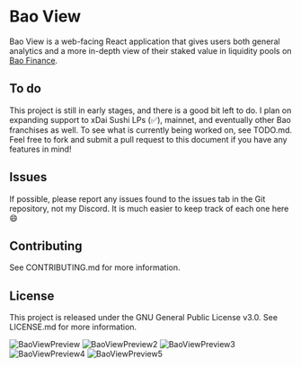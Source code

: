 # Bao View

Bao View is a web-facing React application that gives users both general analytics and a more in-depth view of their staked value in liquidity pools on [Bao Finance](https://bao.finance).

## To do
This project is still in early stages, and there is a good bit left to do. I plan on expanding support to xDai Sushi LPs (:white_check_mark:), mainnet, and eventually other Bao franchises as well. To see what is currently being worked on, see TODO.md. Feel free to fork and submit a pull request to this document if you have any features in mind!

## Issues
If possible, please report any issues found to the issues tab in the Git repository, not my Discord. It is much easier to keep track of each one here :smile:

## Contributing

See CONTRIBUTING.md for more information.

## License

This project is released under the GNU General Public License v3.0. See LICENSE.md for more information.

![BaoViewPreview](https://i.imgur.com/skSd7bg.png)
![BaoViewPreview2](https://i.imgur.com/re5R0Th.png)
![BaoViewPreview3](https://i.imgur.com/rVMiU5l.png)
![BaoViewPreview4](https://i.imgur.com/R6CtDc1.png)
![BaoViewPreview5](https://i.imgur.com/c4YCx3i.png)
